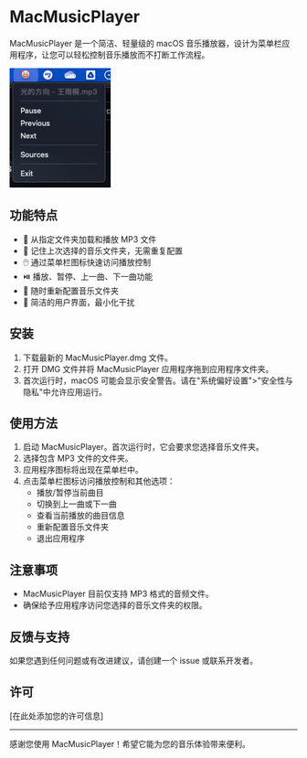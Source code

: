 # MacMusicPlayer

MacMusicPlayer 是一个简洁、轻量级的 macOS 音乐播放器，设计为菜单栏应用程序，让您可以轻松控制音乐播放而不打断工作流程。

![alt text](image.png)

## 功能特点

- 🎵 从指定文件夹加载和播放 MP3 文件
- 🔄 记住上次选择的音乐文件夹，无需重复配置
- 🖱️ 通过菜单栏图标快速访问播放控制
- ⏯️ 播放、暂停、上一曲、下一曲功能
- 📂 随时重新配置音乐文件夹
- 🎨 简洁的用户界面，最小化干扰

## 安装

1. 下载最新的 MacMusicPlayer.dmg 文件。
2. 打开 DMG 文件并将 MacMusicPlayer 应用程序拖到应用程序文件夹。
3. 首次运行时，macOS 可能会显示安全警告。请在"系统偏好设置">"安全性与隐私"中允许应用运行。

## 使用方法

1. 启动 MacMusicPlayer。首次运行时，它会要求您选择音乐文件夹。
2. 选择包含 MP3 文件的文件夹。
3. 应用程序图标将出现在菜单栏中。
4. 点击菜单栏图标访问播放控制和其他选项：
   - 播放/暂停当前曲目
   - 切换到上一曲或下一曲
   - 查看当前播放的曲目信息
   - 重新配置音乐文件夹
   - 退出应用程序

## 注意事项

- MacMusicPlayer 目前仅支持 MP3 格式的音频文件。
- 确保给予应用程序访问您选择的音乐文件夹的权限。

## 反馈与支持

如果您遇到任何问题或有改进建议，请创建一个 issue 或联系开发者。

## 许可

[在此处添加您的许可信息]

---

感谢您使用 MacMusicPlayer！希望它能为您的音乐体验带来便利。